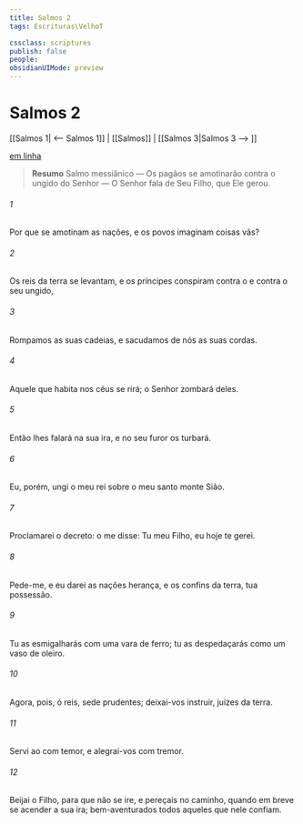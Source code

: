 ```yaml
---
title: Salmos 2
tags: Escrituras\VelhoT

cssclass: scriptures
publish: false
people:
obsidianUIMode: preview
---
```


# Salmos 2
[[Salmos 1| <-- Salmos 1]] | [[Salmos]] | [[Salmos 3|Salmos 3 --> ]]

[em linha](https://churchofjesuschrist.org/study/scriptures/ot/ps/2?lang=por)

> __Resumo__
Salmo messiânico — Os pagãos se amotinarão contra o ungido do Senhor — O Senhor fala de Seu Filho, que Ele gerou.

###### 1 
Por que se amotinam as nações, e os povos imaginam coisas vãs?

###### 2 
Os reis da terra se levantam, e os príncipes conspiram contra o  e contra o seu ungido, 

###### 3 
Rompamos as suas cadeias, e sacudamos de nós as suas cordas.

###### 4 
Aquele que habita nos céus se rirá; o Senhor zombará deles.

###### 5 
Então lhes falará na sua ira, e no seu furor os turbará.

###### 6 
Eu, porém, ungi o meu rei sobre o meu santo monte Sião.

###### 7 
Proclamarei o decreto: o  me disse: Tu  meu Filho, eu hoje te gerei.

###### 8 
Pede-me, e eu  darei as nações  herança, e os confins da terra,  tua possessão.

###### 9 
Tu as esmigalharás com uma vara de ferro; tu as despedaçarás como um vaso de oleiro.

###### 10 
Agora, pois, ó reis, sede prudentes; deixai-vos instruir, juízes da terra.

###### 11 
Servi ao  com temor, e alegrai-vos com tremor.

###### 12 
Beijai o Filho, para que não se ire, e pereçais no caminho, quando em breve se acender a sua ira; bem-aventurados todos aqueles que nele confiam.

